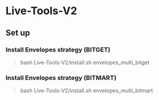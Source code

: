# Live-Tools-V2

## Set up

### Install Envelopes strategy (BITGET)
> bash Live-Tools-V2/install.sh envelopes_multi_bitget

### Install Envelopes strategy (BITMART)
> bash Live-Tools-V2/install.sh envelopes_multi_bitmart
